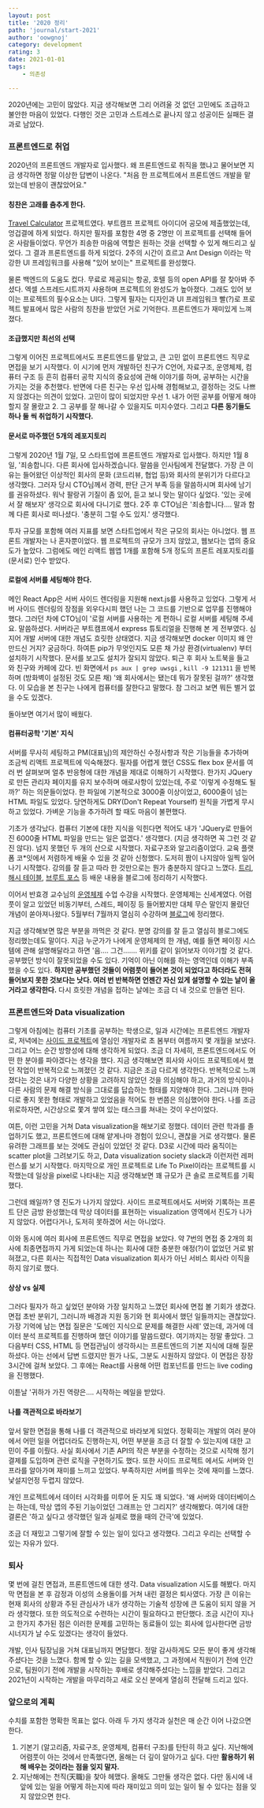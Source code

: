 ```yaml
---
layout: post
title: '2020 정리'
path: 'journal/start-2021'
author: 'oowgnoj'
category: development
rating: 3
date: 2021-01-01
tags:
    - 의존성

---
```




2020년에는 고민이 많았다. 지금 생각해보면 그리 어려울 것 없던 고민에도 조급하고 불안한 마음이 있었다. 다행인 것은 고민과 스트레스로 끝나지 않고 성공이든 실패든 결과로 남았다. 

### 프론트엔드로 취업

2020년의 프론트엔드 개발자로 입사했다. 왜 프론트엔드로 취직을 했냐고 물어보면 지금 생각하면 정말 이상한 답변이 나온다. "처음 한 프로젝트에서 프론트엔드 개발을 맡았는데 반응이 괜찮았어요." 

#### 칭찬은 고래를 춤추게 한다.

[Travel Calculator]() 프로젝트였다. 부트캠프 프로젝트 아이디어 공모에 제출했었는데, 엉겁결에 하게 되었다. 하지만 필자를 포함한 4명 중 2명만 이 프로젝트를 선택해 들어온 사람들이었다. 무언가 죄송한 마음에 역할은 원하는 것을 선택할 수 있게 해드리고 싶었다. 그 결과 프론트엔드를 하게 되었다. 2주의 시간이 흐르고 Ant Design 이라는 막강한 UI 프레임워크를 사용해 "있어 보이는" 프로젝트를 완성했다. 

물론 백엔드의 도움도 컸다. 무료로 제공되는 항공, 호텔 등의 open API를 잘 찾아봐 주셨다. 엑셀 스프레드시트까지 사용하며 프로젝트의 완성도가 높아졌다. 그래도 있어 보이는 프로젝트의 필수요소는 UI다. 그렇게 필자는 디자인과 UI 프레임워크 빨(?)로 프로젝트 발표에서 많은 사람의 칭찬을 받았던 거로 기억한다. 프론트엔드가 재미있게 느껴졌다.

#### 조급했지만 최선의 선택

그렇게 이어진 프로젝트에서도 프론트엔드를 맡았고, 큰 고민 없이 프론트엔드 직무로 면접을 보기 시작했다. 이 시기에 먼저 개발하던 친구가 C언어, 자료구조, 운영체제, 컴퓨터 구조 등 흔히 컴퓨터 공학 지식의 중요성에 관해 이야기를 하며, 공부하는 시간을 가지는 것을 추천했다. 반면에 다른 친구는 우선 입사해 경험해보고, 결정하는 것도 나쁘지 않겠다는 의견이 있었다. 고민이 많이 되었지만 우선 1. 내가 어떤 공부를 어떻게 해야 할지 잘 몰랐고 2. 그 공부를 잘 해나갈 수 있을지도 미지수였다. 그리고 **다른 동기들도 하나 둘 씩 취업하기 시작했다.** 

#### 문서로 마주했던 5개의 레포지토리

그렇게 2020년 1월 7일, 모 스타트업에 프론트엔드 개발자로 입사했다. 하지만 1월 8일, '죄송합니다. 다른 회사에 입사하겠습니다. 말씀을 인사팀에게 전달했다. 가장 큰 이유는 들어왔던 이상적인 회사의 문화 (코드리뷰, 협업 등)와 회사의 분위기가 다르다고 생각했다. 그러자 당시 CTO님께서 경력, 판단 근거 부족 등을 말씀하시며 회사에 남기를 권유하셨다. 워낙 팔랑귀 기질이 좀 있어, 듣고 보니 맞는 말이다 싶었다. '있는 곳에서 잘 해보자' 생각으로 회사에 다니기로 했다. 2주 후 CTO님은 '죄송합니다…. 말과 함께 다른 회사로 떠나셨다. '충분히 그럴 수도 있지.' 생각했다.

투자 규모를 포함해 여러 지표를 보면 스타트업에서 작은 규모의 회사는 아니었다. 웹 프론트 개발자는 나 혼자뿐이었다. 웹 프로젝트의 규모가 크지 않았고, 웹보다는 앱의 중요도가 높았다. 그럼에도 메인 리액트 웹앱 1개를 포함해 5개 정도의 프론트 레포지토리를 (문서로) 인수 받았다.

#### 로컬에 서버를 세팅해야 한다.

메인 React App은 서버 사이드 렌더링을 지원해 next.js를 사용하고 있었다. 그렇게 서버 사이드 렌더링의 장점을 외우다시피 했던 나는 그 코드를 기반으로 업무를 진행해야 했다. 그러던 차에 CTO님이 '로컬 서버를 사용하는 게 편하니 로컬 서버를 세팅해 주세요. 말씀하셨다. 서버라곤 부트캠프에서 express 튜토리얼을 진행해 본 게 전부였다. 심지어 개발 서버에 대한 개념도 흐릿한 상태였다. 지금 생각해보면 docker 이미지 왜 안 만드신 거지? 궁금하다. 하여튼 pip가 무엇인지도 모른 채 가상 환경(virtualenv) 부터 설치하기 시작했다. 문서를 보고도 설치가 잘되지 않았다. 퇴근 후 회사 노트북을 들고 와 친구와 카페에 갔다. 빈 화면에서 `ps aux | grep uwsgi` , `kill -9 121311` 을 반복하며 (방화벽이 설정된 것도 모른 채) '왜 회사에서는 됐는데 뭐가 잘못된 걸까?' 생각했다. 이 모습을 본 친구는 나에게 컴퓨터를 잘한다고 말했다. 참 그러고 보면 뭐든 별거 없을 수도 있겠다.

돌아보면 여기서 많이 배웠다.

#### 컴퓨터공학 '기본' 지식

서버를 무사히 세팅하고 PM(대표님)의 제안하신 수정사항과 작은 기능들을 추가하며 조금씩 리액트 프로젝트에 익숙해졌다. 필자를 어렵게 했던 CSS도 flex box 문서를 여러 번 살펴보며 얼추 반응형에 대한 개념을 제대로 이해하기 시작했다. 한가지 JQuery로 만든 관리자 페이지를 유지 보수하며 애로사항이 있었는데, 주로 '이렇게 수정해도 될까?' 하는 의문들이었다. 한 파일에 기본적으로 3000줄 이상이었고, 6000줄이 넘는 HTML 파일도 있었다. 당연하게도 DRY(Don't Repeat Yourself) 원칙을 가볍게 무시하고 있었다. 가벼운 기능을 추가하려 할 때도 마음이 불편했다.

기초가 생각났다. 컴퓨터 기본에 대한 지식을 익힌다면 적어도 내가 'JQuery로 만들어진 6000줄 HTML 파일을 만드는 일은 없겠다.' 생각했다. (지금 생각하면 꼭 그런 것 같진 않다). 넘지 못했던 두 개의 산으로 시작했다. 자료구조와 알고리즘이었다. 교육 플랫폼 코*잇에서 저렴하게 배울 수 있을 것 같아 신청했다. 도저히 짬이 나지않아 일찍 일어나기 시작했다. 강의를 잘 듣고 따라 한 것만으로는 뭔가 충분하지 않다고 느꼈다. [트리](https://oowgnoj.dev/post/ds-tree), [해시 테이블](https://oowgnoj.dev/post/ds-hashtable), [브루트 포스](https://oowgnoj.dev/post/algo-bf) 등 배운 내용을 블로그에 정리하기 시작했다. 

이어서 반효경 교수님의 [운영체제](http://www.kocw.net/home/search/kemView.do?kemId=1046323&ar=pop) 수업 수강을 시작했다. 운영체제는 신세계였다. 어렴풋이 알고 있었던 비동기부터, 스레드, 페이징 등 들어봤지만 대체 무슨 말인지 몰랐던 개념이 쏟아져나왔다. 5월부터 7월까지 열심히 수강하며 [블로그](https://oowgnoj.dev/post/os-intro)에 정리했다. 

지금 생각해보면 많은 부분을 까먹은 것 같다. 분명 강의를 잘 듣고 열심히 블로그에도 정리했는데도 말이다. 지금 누군가가 나에게 운영체제의 한 개념, 예를 들면 페이징 시스템에 관해 설명해달라고 하면 '음…. 그건……. 위키를 같이 읽어보자 이야기할 것 같다. 공부했던 방식이 잘못되었을 수도 있다. 기억이 아닌 이해를 하는 영역인데 이해가 부족했을 수도 있다. **하지만 공부했던 것들이 어렴풋이 들어본 것이 되었다고 하더라도 전혀 들어보지 못한 것보다는 낫다. 여러 번 반복하면 언젠간 자신 있게 설명할 수 있는 날이 올 거라고 생각한다.** 다시 흐릿한 개념을 접하는 날에는 조금 더 내 것으로 만들면 된다. 



### 프론트엔드와 Data visualization

그렇게 아침에는 컴퓨터 기초를 공부하는 학생으로, 일과 시간에는 프론트엔드 개발자로, 저녁에는 [사이드 프로젝트](https://oowgnoj.dev/review/review-2020-toy-team)에 열심인 개발자로 초 봄부터 여름까지 몇 개월을 보냈다. 그리고 어느 순간 방향성에 대해 생각하게 되었다. 조금 더 자세히, 프론트엔드에서도 어떤 한 분야를 파야겠다는 생각을 했다. 지금 생각해보면 회사와 사이드 프로젝트에서 했던 작업이 반복적으로 느껴졌던 것 같다. 지금은 조금 다르게 생각한다. 반복적으로 느껴졌다는 것은 내가 다양한 상황을 고려하지 않았던 것을 의심해야 하고, 과거의 방식이나 다른 사람의 문제 해결 방식을 그대로를 답습하는 형태를 지양해야 한다. 그러니까 한마디로 좋지 못한 형태로 개발하고 있었음을 적어도 한 번쯤은 의심했어야 한다. 나를 조금 위로하자면, 시간상으로 쫓겨 쌓여 있는 태스크를 쳐내는 것이 우선이었다. 

여튼, 이런 고민을 거쳐 Data visualization을 해보기로 정했다. 데이터 관련 학과를 졸업하기도 했고, 프론트엔드에 대해 얕게나마 경험이 있으니, 괜찮을 거로 생각했다. 물론 유려한 그래프를 보는 것에도 관심이 있었던 것 같다. D3로 시간에 따라 움직이는 scatter plot을 그려보기도 하고, Data visualization society slack과 이런저런 레퍼런스를 보기 시작했다. 마지막으로 개인 프로젝트로 Life To Pixel이라는 프로젝트를 시작했는데 일상을 pixel로 나타내는 지금 생각해보면 꽤 규모가 큰 솔로 프로젝트를 기획했다.

그런데 왜일까? 영 진도가 나가지 않았다. 사이드 프로젝트에서도 서버와 기록하는 프론트 단은 금방 완성했는데 막상 데이터를 표현하는 visualization 영역에서 진도가 나가지 않았다. 어렵다거나, 도저히 못하겠어 서는 아니었다. 

이와 동시에 여러 회사에 프론트엔드 직무로 면접을 보았다. 약 7번의 면접 중 2개의 회사에 최종면접까지 가게 되었는데 하나는 회사에 대한 충분한 애정(?)이 없었던 거로 밝혀졌고, 다른 회사는 직접적인 Data visualization 회사가 아닌 서비스 회사라 이직을 하지 않기로 했다. 

#### 상상 vs 실제

그러다 필자가 하고 싶었던 분야와 가장 일치하고 느꼈던 회사에 면접 볼 기회가 생겼다. 면접 초반 분위기, 그러니까 배경과 지원 동기와 현 회사에서 했던 일들까지는 괜찮았다. 가장 기억에 남는 면접 질문은 '도메인 지식으로 문제를 해결한 사례' 였는데, 과거에 데이터 분석 프로젝트를 진행하며 했던 이야기를 말씀드렸다. 여기까지는 정말 좋았다. 그다음부터 CSS, HTML 등 면접관님이 생각하시는 프론트엔드의 기본 지식에 대해 질문하셨다. 아는 선에서 답변 드렸지만 뭔가 나도, 그분도 시원하지 않았다. 이 면접은 장장 3시간에 걸쳐 보았다. 그 후에는 React를 사용해 어떤 컴포넌트를 만드는 live coding을 진행했다. 

이튿날 '귀하가 가진 역량은…. 시작하는 메일을 받았다.

#### 나를 객관적으로 바라보기

앞서 말한 면접을 통해 나를 더 객관적으로 바라보게 되었다. 정확히는 개발의 여러 분야에서 어떤 일을 어렵더라도 진행하는지, 어떤 부분을 조금 더 잘할 수 있는지에 대한 고민이 주를 이뤘다. 사실 회사에서 기존 API의 작은 부분을 수정하는 것으로 시작해 정기 결제를 도입하며 관련 로직을 구현하기도 했다. 또한 사이드 프로젝트 에서도 서버와 인프라를 알아가며 재미를 느끼고 있었다. 부족하지만 서버를 띄우는 것에 재미를 느꼈다. 낯설지언정 두렵지 않았다.

개인 프로젝트에서 데이터 시각화를 미루어 둔 지도 꽤 되었다. '왜 서버와 데이터베이스는 하는데, 막상 앱의 주된 기능이었던 그래프는 안 그리지?' 생각해봤다. 여기에 대한 결론은 '하고 싶다고 생각했던 일과 실제로 했을 때의 간극'에 있었다.

조금 더 재밌고 그렇기에 잘할 수 있는 일이 있다고 생각했다. 그리고 우리는 선택할 수 있는 자유가 있다.

### 퇴사

몇 번에 걸친 면접과, 프론트엔드에 대한 생각. Data visualization 시도를 해봤다. 마지막 면접을 본 후 감정과 이성의 소용돌이를 거쳐 내린 결정은 퇴사였다. 가장 큰 이유는 현재 회사의 상황과 주된 관심사가 내가 생각하는 기술적 성장에 큰 도움이 되지 않을 거라 생각했다. 또한 의도적으로 수련하는 시간이 필요하다고 판단했다. 조금 시간이 지나고 한가지 추가된 점은 이러한 문제를 고민하는 동료들이 있는 회사에 입사한다면 금방 시너지가 날 수도 있겠다는 생각이 들었다.

개발, 인사 팀장님을 거쳐 대표님까지 면담했다. 정말 감사하게도 모든 분이 좋게 생각해주셨다는 것을 느꼈다. 함께 할 수 있는 길을 모색했고, 그 과정에서 직원이기 전에 인간으로, 팀원이기 전에 개발을 시작하는 후배로 생각해주셨다는 느낌을 받았다. 그리고 2021년이 시작하는 개발을 마무리하고 새로 오신 분에게 열심히 전달해 드리고 있다.



### 앞으로의 계획 

수치를 포함한 명확한 목표는 없다. 아래 두 가지 생각과 실천은 매 순간 이어 나갔으면 한다.

1. 기본기 (알고리즘, 자료구조, 운영체제, 컴퓨터 구조)를 탄탄히 하고 싶다. 지난해에 어렴풋이 아는 것에서 만족했다면, 올해는 더 깊이 알아가고 싶다. 다만 **활용하기 위해 배우는 것이라는 점을 잊지 말자.** 
2. 지난해에는 천직(天職)을 찾아 헤맸다. 올해도 그만둘 생각은 없다. 다만 동시에 내 앞에 있는 일을 어떻게 하는지에 따라 재미있고 의미 있는 일이 될 수 있다는 점을 잊지 않았으면 한다.

